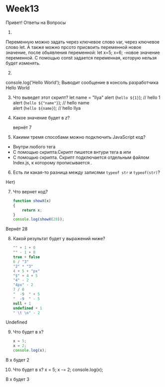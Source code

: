 # Week13
Привет!
Ответы на Вопросы

1. 

Переменную можно задать через ключевое слово var, через ключевое слово let. А также можно прсото присвоить переменной новое значение, после обьявления переменной:
 let x=5;
 x=6; -новое значение переменной.
 С помощью const задается переменная, которую нельзя будет изменять.

2.
  console.log('Hello World'); Выводит сообщение в консоль  разработчика Hello World

3. Что выведет этот скрипт?
 let name = "Ilya"
alert (`hello ${1}`);      //   hello 1  
alert (`hello ${"name"}`);  // hello name  
alert (`hello ${name}`);   //  hello Ilya  
 
    
    
4. Какое значение будет в *z*?
    
    вернёт 7
    
5. Какими тремя способами можно подключить JavaScript код?
- Внутри любого тега 
- C помощью скрипта.Скрипт пишется внтури тега <script></script> в <head> или <body>
- C помощью скрипта. Скрипт подключается отдельным файлом Index.js, к которому прописывается <script src="index.js"></script>.

6. Есть ли какая-то разница между записями `typeof str` и `typeof(str)`?


Нет)

7. Что вернет код? 
    
    ```jsx
    function showX(x)
    { 
    	return x;
    }
    console.log(showX(28));
    ```


Вернёт 28

8. Какой результат будет у выражений ниже?
    
    ```jsx
    "" + 1 + 0
    "" - 1 + 0
    true + false
    6 / "3"
    "2" * "3"
    4 + 5 + "px"
    "$" + 4 + 5
    "4" - 2
    "4px" - 2
    7 / 0
    "  -9  " + 5
    "  -9  " - 5
    null + 1
    undefined + 1
    " \t \n" - 2 
    ```

Undefined
    
9. Что будет в x?
    
    ```jsx
    x = 5; 
    x = 2;
    console.log(x);
    ```
В x будет 2

10. Что будет в x?
x = 5; 
x -= 2;
console.log(x);

В x будет 3
